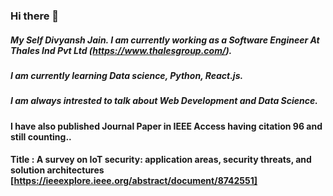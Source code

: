 ### Hi there 👋


##### My Self Divyansh Jain. I am currently working as a Software Engineer At Thales Ind Pvt Ltd (https://www.thalesgroup.com/).
##### I am currently learning Data science, Python, React.js.
##### I am always intrested to talk about Web Development and Data Science.

#### I have also published Journal Paper in IEEE Access having citation 96 and still counting..
#### Title : A survey on IoT security: application areas, security threats, and solution architectures [https://ieeexplore.ieee.org/abstract/document/8742551]
<!--
**divyanshja/divyanshja** is a ✨ _special_ ✨ repository because its `README.md` (this file) appears on your GitHub profile.

Here are some ideas to get you started:

- 🔭 I’m currently working on ...
- 🌱 I’m currently learning ...
- 👯 I’m looking to collaborate on ...
- 🤔 I’m looking for help with ...
- 💬 Ask me about ...
- 📫 How to reach me: ...
- 😄 Pronouns: ...
- ⚡ Fun fact: ...
-->
